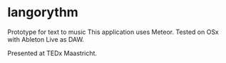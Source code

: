 # langorythm
Prototype for text to music
This application uses Meteor. 
Tested on OSx with Ableton Live as DAW.

Presented at TEDx Maastricht.
